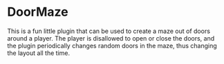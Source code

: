 DoorMaze
========

This is a fun little plugin that can be used to create a maze out of doors around a player. The player is disallowed to open or close the doors, and the plugin periodically changes random doors in the maze, thus changing the layout all the time.





